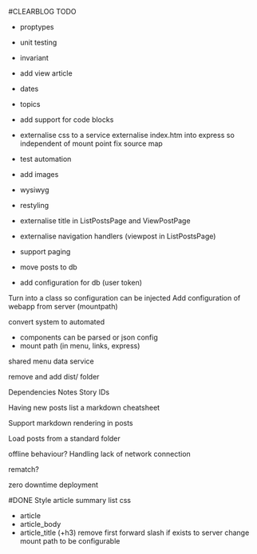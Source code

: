 #CLEARBLOG TODO
- proptypes
- unit testing
- invariant
- add view article
- dates
- topics
- add support for code blocks
- externalise css to a service
externalise index.htm into express so independent of mount point
fix source map
- test automation

- add images
- wysiwyg
- restyling
- externalise title in ListPostsPage and ViewPostPage
- externalise navigation handlers (viewpost in ListPostsPage)
- support paging
- move posts to db
 - add configuration for db (user token)

Turn into a class so configuration can be injected
Add configuration of webapp from server (mountpath)

convert system to automated
 - components can be parsed or json config
 - mount path (in menu, links, express)


shared menu data service

remove and add dist/ folder


Dependencies
Notes
Story IDs

Having new posts list a markdown cheatsheet

Support markdown rendering in posts

Load posts from a standard folder

offline behaviour?
Handling lack of network connection

rematch? 

zero downtime deployment

#DONE
Style article summary list
css
- article
- article_body
- article_title (+h3)
remove first forward slash if exists to server
change mount path to be configurable
